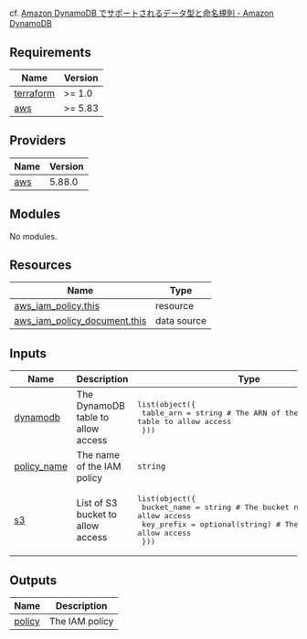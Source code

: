 #


cf. [Amazon DynamoDB でサポートされるデータ型と命名規則 - Amazon DynamoDB](https://docs.aws.amazon.com/ja_jp/amazondynamodb/latest/developerguide/HowItWorks.NamingRulesDataTypes.html)

<!-- BEGIN_TF_DOCS -->
## Requirements

| Name | Version |
|------|---------|
| <a name="requirement_terraform"></a> [terraform](#requirement\_terraform) | >= 1.0 |
| <a name="requirement_aws"></a> [aws](#requirement\_aws) | >= 5.83 |

## Providers

| Name | Version |
|------|---------|
| <a name="provider_aws"></a> [aws](#provider\_aws) | 5.88.0 |

## Modules

No modules.

## Resources

| Name | Type |
|------|------|
| [aws_iam_policy.this](https://registry.terraform.io/providers/hashicorp/aws/latest/docs/resources/iam_policy) | resource |
| [aws_iam_policy_document.this](https://registry.terraform.io/providers/hashicorp/aws/latest/docs/data-sources/iam_policy_document) | data source |

## Inputs

| Name | Description | Type | Default | Required |
|------|-------------|------|---------|:--------:|
| <a name="input_dynamodb"></a> [dynamodb](#input\_dynamodb) | The DynamoDB table to allow access | <pre>list(object({<br/>    table_arn = string # The ARN of the DynamoDB table to allow access<br/>  }))</pre> | `[]` | no |
| <a name="input_policy_name"></a> [policy\_name](#input\_policy\_name) | The name of the IAM policy | `string` | `""` | no |
| <a name="input_s3"></a> [s3](#input\_s3) | List of S3 bucket to allow access | <pre>list(object({<br/>    bucket_name = string           # The bucket name to allow access<br/>    key_prefix  = optional(string) # The key prefix to allow access<br/>  }))</pre> | <pre>[<br/>  {<br/>    "bucket_name": ""<br/>  }<br/>]</pre> | no |

## Outputs

| Name | Description |
|------|-------------|
| <a name="output_policy"></a> [policy](#output\_policy) | The IAM policy |
<!-- END_TF_DOCS -->
